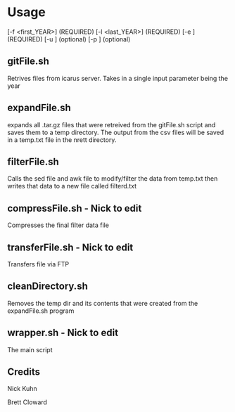 # Usage
[-f <first_YEAR>] (REQUIRED) [-l <last_YEAR>] (REQUIRED)
[-e <email>] (REQUIRED) [-u <user>] (optional) [-p <passwd>] (optional)

## gitFile.sh
Retrives files from icarus server. Takes in a single input parameter being the year

## expandFile.sh
expands all .tar.gz files that were retreived from the gitFile.sh script and saves them to a temp directory. The output from the csv files will be saved in a temp.txt file in the nrett directory. 

## filterFile.sh
Calls the sed file and awk file to modify/filter the data from temp.txt then writes that data to a new file called filterd.txt

## compressFile.sh - Nick to edit
Compresses the final filter data file

## transferFile.sh - Nick to edit
Transfers file via FTP

## cleanDirectory.sh
Removes the temp dir and its contents that were created from the expandFile.sh program

## wrapper.sh - Nick to edit
The main script

## Credits
Nick Kuhn

Brett Cloward
